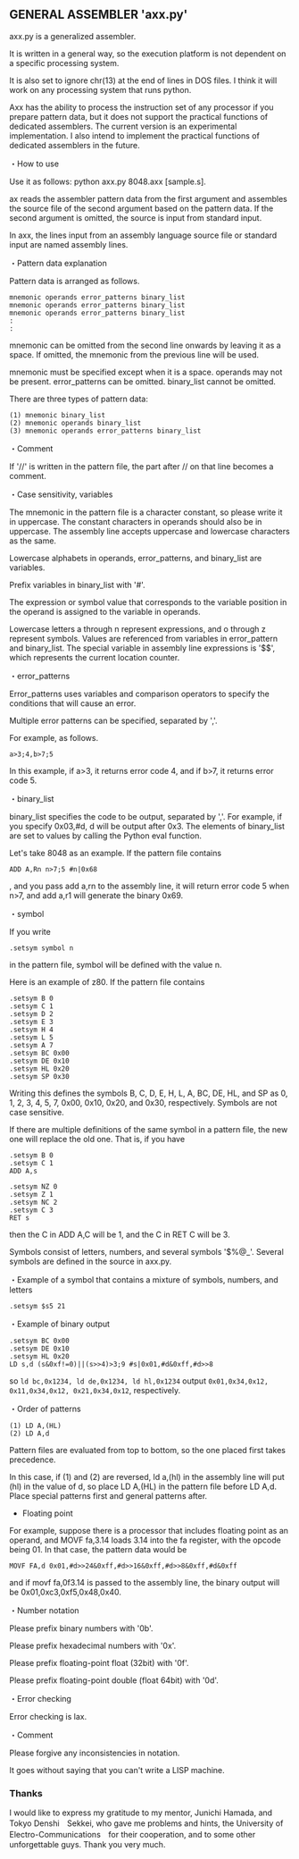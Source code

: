 ## GENERAL ASSEMBLER 'axx.py'

axx.py is a generalized assembler.

It is written in a general way, so the execution platform is not dependent on a specific processing system.

It is also set to ignore chr(13) at the end of lines in DOS files. I think it will work on any processing system that runs python.

Axx has the ability to process the instruction set of any processor if you prepare pattern data, but it does not support the practical functions of dedicated assemblers. The current version is an experimental implementation. I also intend to implement the practical functions of dedicated assemblers in the future.

・How to use

Use it as follows: python axx.py 8048.axx [sample.s].

ax reads the assembler pattern data from the first argument and assembles the source file of the second argument based on the pattern data. If the second argument is omitted, the source is input from standard input.

In axx, the lines input from an assembly language source file or standard input are named assembly lines.

・Pattern data explanation

Pattern data is arranged as follows.

```
mnemonic operands error_patterns binary_list
mnemonic operands error_patterns binary_list
mnemonic operands error_patterns binary_list
:
:
```

mnemonic can be omitted from the second line onwards by leaving it as a space. If omitted, the mnemonic from the previous line will be used.

mnemonic must be specified except when it is a space. operands may not be present. error_patterns can be omitted. binary_list cannot be omitted.

There are three types of pattern data:

```
(1) mnemonic binary_list
(2) mnemonic operands binary_list
(3) mnemonic operands error_patterns binary_list
```

・Comment

If '//' is written in the pattern file, the part after // on that line becomes a comment.

・Case sensitivity, variables

The mnemonic in the pattern file is a character constant, so please write it in uppercase. The constant characters in operands should also be in uppercase. The assembly line accepts uppercase and lowercase characters as the same.

Lowercase alphabets in operands, error_patterns, and binary_list are variables.

Prefix variables in binary_list with '#'.

The expression or symbol value that corresponds to the variable position in the operand is assigned to the variable in operands.

Lowercase letters a through n represent expressions, and o through z represent symbols. Values ​​are referenced from variables in error_pattern and binary_list. The special variable in assembly line expressions is '$$', which represents the current location counter.

・error_patterns

Error_patterns uses variables and comparison operators to specify the conditions that will cause an error.

Multiple error patterns can be specified, separated by ','.

For example, as follows.

```
a>3;4,b>7;5
```

In this example, if a>3, it returns error code 4, and if b>7, it returns error code 5.

・binary_list

binary_list specifies the code to be output, separated by ','. For example, if you specify 0x03,#d, d will be output after 0x3. The elements of binary_list are set to values ​​by calling the Python eval function.

Let's take 8048 as an example. If the pattern file contains

```
ADD A,Rn n>7;5 #n|0x68
```
, and you pass add a,rn to the assembly line, it will return error code 5 when n>7, and add a,r1 will generate the binary 0x69.

・symbol

If you write

```
.setsym symbol n
```

in the pattern file, symbol will be defined with the value n.

Here is an example of z80. If the pattern file contains

```
.setsym B 0
.setsym C 1
.setsym D 2
.setsym E 3
.setsym H 4
.setsym L 5
.setsym A 7
.setsym BC 0x00
.setsym DE 0x10
.setsym HL 0x20
.setsym SP 0x30
```

Writing this defines the symbols B, C, D, E, H, L, A, BC, DE, HL, and SP as 0, 1, 2, 3, 4, 5, 7, 0x00, 0x10, 0x20, and 0x30, respectively. Symbols are not case sensitive.

If there are multiple definitions of the same symbol in a pattern file, the new one will replace the old one. That is, if you have

```
.setsym B 0
.setsym C 1
ADD A,s

.setsym NZ 0
.setsym Z 1
.setsym NC 2
.setsym C 3
RET s
```
then the C in ADD A,C will be 1, and the C in RET C will be 3.

Symbols consist of letters, numbers, and several symbols '$%@_'. Several symbols are defined in the source in axx.py.

・Example of a symbol that contains a mixture of symbols, numbers, and letters

```
.setsym $s5 21
```

・Example of binary output

```
.setsym BC 0x00
.setsym DE 0x10
.setsym HL 0x20
LD s,d (s&0xf!=0)||(s>>4)>3;9 #s|0x01,#d&0xff,#d>>8
```
so `ld bc,0x1234, ld de,0x1234, ld hl,0x1234` output `0x01,0x34,0x12, 0x11,0x34,0x12, 0x21,0x34,0x12`, respectively.

・Order of patterns

```
(1) LD A,(HL)
(2) LD A,d
```

Pattern files are evaluated from top to bottom, so the one placed first takes precedence.

In this case, if (1) and (2) are reversed, ld a,(hl) in the assembly line will put (hl) in the value of d, so place LD A,(HL) in the pattern file before LD A,d. Place special patterns first and general patterns after.

- Floating point

For example, suppose there is a processor that includes floating point as an operand, and MOVF fa,3.14 loads 3.14 into the fa register, with the opcode being 01. In that case, the pattern data would be

```
MOVF FA,d 0x01,#d>>24&0xff,#d>>16&0xff,#d>>8&0xff,#d&0xff
```

and if movf fa,0f3.14 is passed to the assembly line, the binary output will be 0x01,0xc3,0xf5,0x48,0x40.

・Number notation

Please prefix binary numbers with '0b'.

Please prefix hexadecimal numbers with '0x'.

Please prefix floating-point float (32bit) with '0f'.

Please prefix floating-point double (float 64bit) with '0d'.

・Error checking

Error checking is lax.

・Comment

Please forgive any inconsistencies in notation.

It goes without saying that you can't write a LISP machine.

### Thanks

I would like to express my gratitude to my mentor, Junichi Hamada, and Tokyo Denshi　Sekkei, who gave me problems and hints, the University of Electro-Communications　for their cooperation, and to some other unforgettable guys.
Thank you very much.
